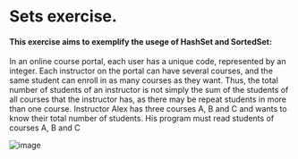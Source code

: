 # Sets exercise. 



#### This exercise aims to exemplify the usege of HashSet and SortedSet:


In an online course portal, each user has a unique code, represented by an integer. Each instructor on the portal can have several courses, and the same student can enroll in as many courses as they want. Thus, the total number of students of an instructor is not simply the sum of the students of all courses that the instructor has, as there may be repeat students in more than one course. Instructor Alex has three courses A, B and C and wants to know their total number of students. His program must read students of courses A, B and C

![image](https://user-images.githubusercontent.com/96549725/148860774-13f365e9-93d1-4160-b254-1682089a1a72.png)

